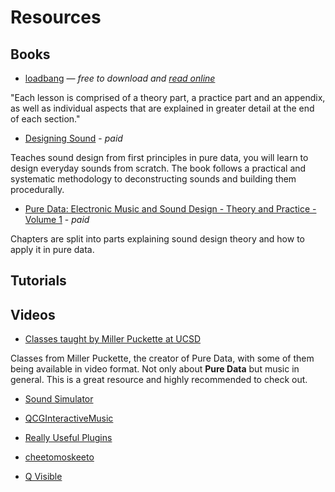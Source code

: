 # Resources

## Books
* [loadbang](https://www.wolke-verlag.de/musikbuecher/johannes-kreidler-loadbang/) — *free to download and [read online](http://www.pd-tutorial.com/english/index.html)*

"Each lesson is comprised of a theory part, a practice part and an appendix, as well as individual aspects that are explained in greater detail at the end of each section."

* [Designing Sound](https://www.amazon.com/Designing-Sound-Press-Andy-Farnell/dp/0262014416) - *paid*

Teaches sound design from first principles in pure data, you will learn to design everyday sounds from scratch. The book follows a practical and systematic methodology to deconstructing sounds and building them procedurally.

* [Pure Data: Electronic Music and Sound Design - Theory and Practice - Volume 1](https://www.contemponet.com/shop/pure-data-electronic-music-and-sound-design-1/) - *paid*

Chapters are split into parts explaining sound design theory and how to apply it in pure data.

## Tutorials

## Videos

* [Classes taught by Miller Puckette at UCSD](http://msp.ucsd.edu/syllabi/index.htm)

Classes from Miller Puckette, the creator of Pure Data, with some of them being available in video format. Not only about **Pure Data** but music in general. This is a great resource and highly recommended to check out.

* [Sound Simulator](https://www.youtube.com/playlist?list=PLyFkFo29zHvD4eRftIAjcLqIXCtSo7w8g)

* [QCGInteractiveMusic](https://www.youtube.com/playlist?list=PLuxj2jXSuTvvqYcDLJ-poN-JxvqX0wq-m)

* [Really Useful Plugins](https://www.youtube.com/playlist?list=PLqJgTfn3kSMW3AAAl2liJRKd-7DhZwLlq)

* [cheetomoskeeto](https://www.youtube.com/playlist?list=PL12DC9A161D8DC5DC)

* [Q Visible](https://www.youtube.com/playlist?list=PL0dqIhYnzlnPeQAC5mRzKq5HLwfBGRYaO)